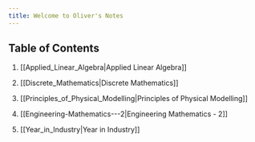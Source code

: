 ```yaml
---
title: Welcome to Oliver's Notes
---
```


## Table of Contents

1. [[Applied_Linear_Algebra|Applied Linear Algebra]]

2. [[Discrete_Mathematics|Discrete Mathematics]]

3. [[Principles_of_Physical_Modelling|Principles of Physical Modelling]]

4. [[Engineering-Mathematics---2|Engineering Mathematics - 2]]

5. [[Year_in_Industry|Year in Industry]]